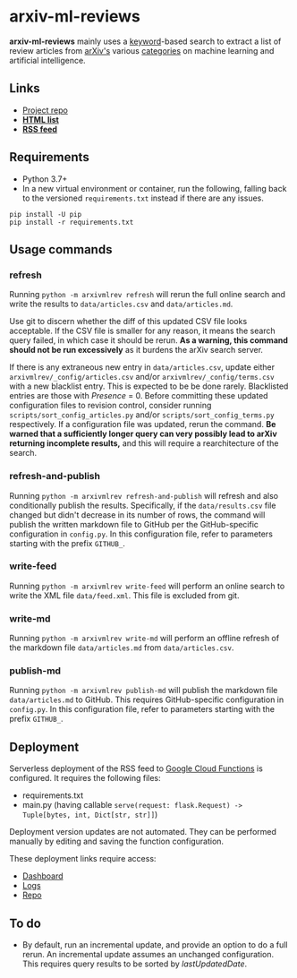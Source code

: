 # arxiv-ml-reviews
**arxiv-ml-reviews** mainly uses a [keyword](arxivmlrev/_config/terms.yml)-based search to extract a list of review
articles from [arXiv's](https://arxiv.org/) various [categories](arxivmlrev/_config/categories.txt)
on machine learning and artificial intelligence.

## Links
* [Project repo](https://github.com/ml-feeds/arxiv-ml-reviews)
* [**HTML list**](https://freenode-machinelearning.github.io/Resources/ArticlesReview.html)
* [**RSS feed**](https://us-east1-ml-feeds.cloudfunctions.net/arxiv-ml-reviews)

## Requirements
* Python 3.7+
* In a new virtual environment or container, run the following, falling back to the versioned `requirements.txt` instead
if there are any issues.
```
pip install -U pip
pip install -r requirements.txt
```

## Usage commands
### refresh
Running `python -m arxivmlrev refresh` will rerun the full online search and write the results to `data/articles.csv`
and `data/articles.md`.

Use git to discern whether the diff of this updated CSV file looks acceptable.
If the CSV file is smaller for any reason, it means the search query failed, in which case it should be rerun.
**As a warning, this command should not be run excessively** as it burdens the arXiv search server.

If there is any extraneous new entry in `data/articles.csv`, update either `arxivmlrev/_config/articles.csv` and/or
`arxivmlrev/_config/terms.csv` with a new blacklist entry. This is expected to be be done rarely.
Blacklisted entries are those with *Presence* = 0.
Before committing these updated configuration files to revision control, consider running
`scripts/sort_config_articles.py` and/or `scripts/sort_config_terms.py` respectively.
If a configuration file was updated, rerun the command.
**Be warned that a sufficiently longer query can very possibly lead to arXiv returning incomplete results,** and this
will require a rearchitecture of the search.

### refresh-and-publish
Running `python -m arxivmlrev refresh-and-publish` will refresh and also conditionally publish the results.
Specifically, if the `data/results.csv` file changed but didn't decrease in its number of rows, the command will publish
the written markdown file to GitHub per the GitHub-specific configuration in `config.py`.
In this configuration file, refer to parameters starting with the prefix `GITHUB_`.

### write-feed
Running `python -m arxivmlrev write-feed` will perform an online search to write the XML file `data/feed.xml`.
This file is excluded from git.

### write-md
Running `python -m arxivmlrev write-md` will perform an offline refresh of the markdown file `data/articles.md` from
`data/articles.csv`.

### publish-md
Running `python -m arxivmlrev publish-md` will publish the markdown file `data/articles.md` to GitHub.
This requires GitHub-specific configuration in `config.py`.
In this configuration file, refer to parameters starting with the prefix `GITHUB_`.

## Deployment
Serverless deployment of the RSS feed to [Google Cloud Functions](https://console.cloud.google.com/functions/) is
configured.
It requires the following files:
* requirements.txt
* main.py (having callable `serve(request: flask.Request) -> Tuple[bytes, int, Dict[str, str]]`)

Deployment version updates are not automated.
They can be performed manually by editing and saving the function configuration.

These deployment links require access:
* [Dashboard](https://console.cloud.google.com/functions/details/us-east1/arxiv-ml-reviews?project=ml-feeds)
* [Logs](https://console.cloud.google.com/logs?service=cloudfunctions.googleapis.com&key1=arxiv-ml-reviews&key2=us-east1&project=ml-feeds)
* [Repo](https://source.cloud.google.com/ml-feeds/github_ml-feeds_arxiv-ml-reviews)

## To do
* By default, run an incremental update, and provide an option to do a full rerun.
An incremental update assumes an unchanged configuration.
This requires query results to be sorted by *lastUpdatedDate*.

